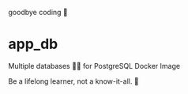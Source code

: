 goodbye coding 👋
# app_db

Multiple databases 🐳🐳 for PostgreSQL Docker Image


<!-- INSPIRATIONAL_QUOTE_START -->
Be a lifelong learner, not a know-it-all.
🐯
<!-- INSPIRATIONAL_QUOTE_END -->
